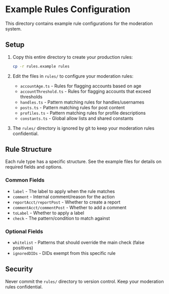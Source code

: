 # Example Rules Configuration

This directory contains example rule configurations for the moderation system.

## Setup

1. Copy this entire directory to create your production rules:
   ```bash
   cp -r rules.example rules
   ```

2. Edit the files in `rules/` to configure your moderation rules:
   - `accountAge.ts` - Rules for flagging accounts based on age
   - `accountThreshold.ts` - Rules for flagging accounts that exceed thresholds
   - `handles.ts` - Pattern matching rules for handles/usernames
   - `posts.ts` - Pattern matching rules for post content
   - `profiles.ts` - Pattern matching rules for profile descriptions
   - `constants.ts` - Global allow lists and shared constants

3. The `rules/` directory is ignored by git to keep your moderation rules confidential.

## Rule Structure

Each rule type has a specific structure. See the example files for details on required fields and options.

### Common Fields

- `label` - The label to apply when the rule matches
- `comment` - Internal comment/reason for the action
- `reportAcct/reportPost` - Whether to create a report
- `commentAcct/commentPost` - Whether to add a comment
- `toLabel` - Whether to apply a label
- `check` - The pattern/condition to match against

### Optional Fields

- `whitelist` - Patterns that should override the main check (false positives)
- `ignoredDIDs` - DIDs exempt from this specific rule

## Security

Never commit the `rules/` directory to version control. Keep your moderation rules confidential.
